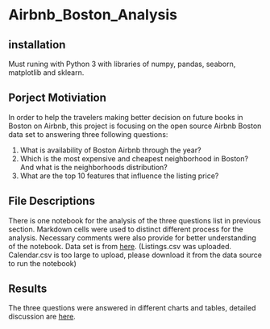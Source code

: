 # Airbnb_Boston_Analysis

## installation
Must runing with Python 3 with libraries of numpy, pandas, seaborn, matplotlib and sklearn.

## Porject Motiviation
In order to help the travelers making better decision on future books in Boston on Airbnb, this project is focusing on the open source Airbnb Boston data set to answering three following questions:

1. What is availability of Boston Airbnb through the year? 
2. Which is the most expensive and cheapest neighborhood in Boston? And what is the neighborhoods distribution? 
3. What are the top 10 features that influence the listing price? 

## File Descriptions
There is one notebook for the analysis of the three questions list in previous section. Markdown cells were used to distinct different process for the analysis. Necessary comments were also provide for better understanding of the notebook. Data set is from  [here](https://www.kaggle.com/airbnb/boston).   (Listings.csv was uploaded. Calendar.csv is too large to upload, please download it from the data source to run the notebook)

## Results
The three questions were answered in different charts and tables, detailed discussion are [here](https://medium.com/@quanye003/3-things-travelers-need-to-know-before-next-airbnb-booking-in-boston-d68d2b2842ba).

